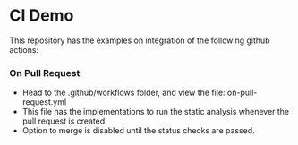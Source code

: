 # CI Demo

This repository has the examples on integration of the following github actions:

### On Pull Request
- Head to the .github/workflows folder, and view the file: on-pull-request.yml
- This file has the implementations to run the static analysis whenever the pull request is created.
- Option to merge is disabled until the status checks are passed.
